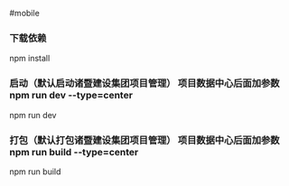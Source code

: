 #mobile

### 下载依赖
npm install

### 启动（默认启动诸暨建设集团项目管理） 项目数据中心后面加参数  npm run dev --type=center
npm run dev

### 打包（默认打包诸暨建设集团项目管理） 项目数据中心后面加参数  npm run build --type=center
npm run build
